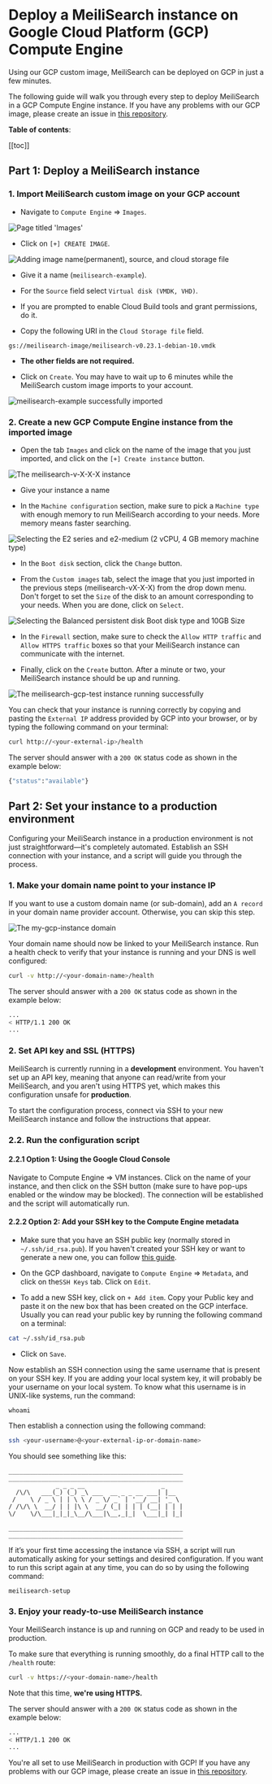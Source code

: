 # Deploy a MeiliSearch instance on Google Cloud Platform (GCP) Compute Engine

Using our GCP custom image, MeiliSearch can be deployed on GCP in just a few minutes.

The following guide will walk you through every step to deploy MeiliSearch in a GCP Compute Engine instance. If you have any problems with our GCP image, please create an issue in [this repository](https://github.com/meilisearch/meilisearch-gcp).

**Table of contents**:

[[toc]]

## Part 1: Deploy a MeiliSearch instance

### 1. Import MeiliSearch custom image on your GCP account

- Navigate to `Compute Engine` => `Images`.

![Page titled 'Images'](/gcp/01.compute-engine.png)

- Click on `[+] CREATE IMAGE`.

![Adding image name(permanent), source, and cloud storage file](/gcp/02.image-info.png)

- Give it a name (`meilisearch-example`).

- For the `Source` field select `Virtual disk (VMDK, VHD)`.

- If you are prompted to enable Cloud Build tools and grant permissions, do it.

- Copy the following URI in the `Cloud Storage file` field.

```
gs://meilisearch-image/meilisearch-v0.23.1-debian-10.vmdk
```

- **The other fields are not required.**

- Click on `Create`. You may have to wait up to 6 minutes while the MeiliSearch custom image imports to your account.

![meilisearch-example successfully imported](/gcp/03.import-image.png)

### 2. Create a new GCP Compute Engine instance from the imported image

- Open the tab `Images` and click on the name of the image that you just imported, and click on the `[+] Create instance` button.

![The meilisearch-v-X-X-X instance](/gcp/04.create-instance.png)

- Give your instance a name

- In the `Machine configuration` section, make sure to pick a `Machine type` with enough memory to run MeiliSearch according to your needs. More memory means faster searching.

![Selecting the E2 series and e2-medium (2 vCPU, 4 GB memory machine type)](/gcp/05.machine-configuration.png)

- In the `Boot disk` section, click the `Change` button.

- From the `Custom images` tab, select the image that you just imported in the previous steps (meilisearch-vX-X-X) from the drop down menu. Don't forget to set the `Size` of the disk to an amount corresponding to your needs. When you are done, click on `Select`.

![Selecting the Balanced persistent disk Boot disk type and 10GB Size](/gcp/06.boot-disk.png)

- In the `Firewall` section, make sure to check the `Allow HTTP traffic` and `Allow HTTPS traffic` boxes so that your MeiliSearch instance can communicate with the internet.

- Finally, click on the `Create` button. After a minute or two, your MeiliSearch instance should be up and running.

![The meilisearch-gcp-test instance running successfully](/gcp/07.instance-running.png)

You can check that your instance is running correctly by copying and pasting the `External IP` address provided by GCP into your browser, or by typing the following command on your terminal:

```bash
curl http://<your-external-ip>/health
```

The server should answer with a `200 OK` status code as shown in the example below:

```bash
{"status":"available"}
```

## Part 2: Set your instance to a production environment

Configuring your MeiliSearch instance in a production environment is not just straightforward—it's completely automated. Establish an SSH connection with your instance, and a script will guide you through the process.

### 1. Make your domain name point to your instance IP

If you want to use a custom domain name (or sub-domain), add an `A record` in your domain name provider account. Otherwise, you can skip this step.

![The my-gcp-instance domain](/gcp/08.domain.png)

Your domain name should now be linked to your MeiliSearch instance. Run a health check to verify that your instance is running and your DNS is well configured:

```bash
curl -v http://<your-domain-name>/health
```

The server should answer with a `200 OK` status code as shown in the example below:

```bash
...
< HTTP/1.1 200 OK
...
```

### 2. Set API key and SSL (HTTPS)

MeiliSearch is currently running in a **development** environment. You haven't set up an API key, meaning that anyone can read/write from your MeiliSearch, and you aren't using HTTPS yet, which makes this configuration unsafe for **production**.

To start the configuration process, connect via SSH to your new MeiliSearch instance and follow the instructions that appear.

### 2.2. Run the configuration script

#### 2.2.1 Option 1: Using the Google Cloud Console

Navigate to Compute Engine => VM instances. Click on the name of your instance, and then click on the SSH button (make sure to have pop-ups enabled or the window may be blocked). The connection will be established and the script will automatically run.

#### 2.2.2 Option 2: Add your SSH key to the Compute Engine metadata

- Make sure that you have an SSH public key (normally stored in `~/.ssh/id_rsa.pub`). If you haven't created your SSH key or want to generate a new one, you can follow [this guide](https://www.ssh.com/ssh/keygen/).

- On the GCP dashboard, navigate to `Compute Engine` => `Metadata`, and click on the`SSH Keys` tab. Click on `Edit`.

- To add a new SSH key, click on `+ Add item`. Copy your Public key and paste it on the new box that has been created on the GCP interface. Usually you can read your public key by running the following command on a terminal:

```bash
cat ~/.ssh/id_rsa.pub
```

- Click on `Save`.

Now establish an SSH connection using the same username that is present on your SSH key. If you are adding your local system key, it will probably be your username on your local system. To know what this username is in UNIX-like systems, run the command:

```
whoami
```

Then establish a connection using the following command:

```bash
ssh <your-username>@<your-external-ip-or-domain-name>
```

You should see something like this:

```
________________________________________________
________________________________________________
             _ _ _ __                     _
  /\/\   ___(_) (_) _\ ___  __ _ _ __ ___| |__
 /    \ / _ \ | | \ \ / _ \/ _` | '__/ __| '_ \
/ /\/\ \  __/ | | |\ \  __/ (_| | | | (__| | | |
\/    \/\___|_|_|_\__/\___|\__,_|_|  \___|_| |_|

________________________________________________
________________________________________________
```

If it’s your first time accessing the instance via SSH, a script will run automatically asking for your settings and desired configuration. If you want to run this script again at any time, you can do so by using the following command:

```bash
meilisearch-setup
```

### 3. Enjoy your ready-to-use MeiliSearch instance

Your MeiliSearch instance is up and running on GCP and ready to be used in production.

To make sure that everything is running smoothly, do a final HTTP call to the `/health` route:

```bash
curl -v https://<your-domain-name>/health
```

Note that this time, **we're using HTTPS.**

The server should answer with a `200 OK` status code as shown in the example below:

```bash
...
< HTTP/1.1 200 OK
...
```

You're all set to use MeiliSearch in production with GCP! If you have any problems with our GCP image, please create an issue in [this repository](https://github.com/meilisearch/meilisearch-gcp).
